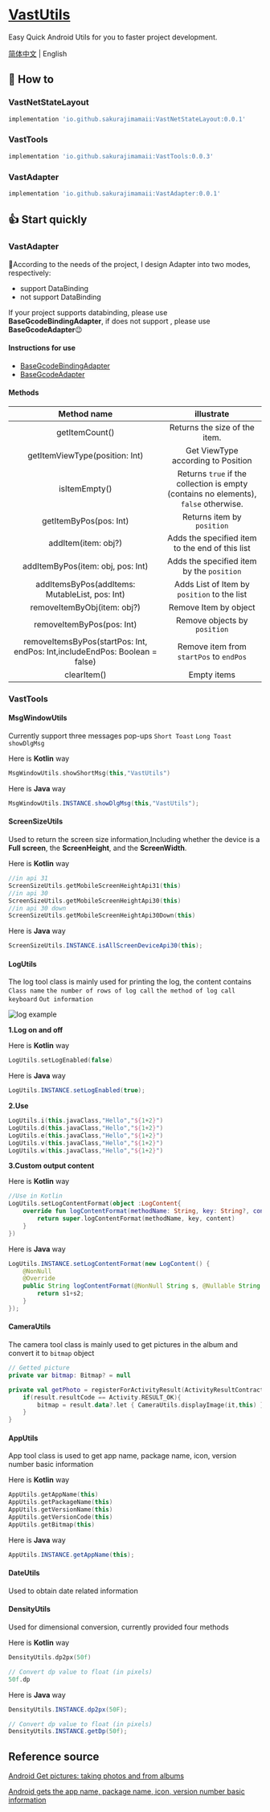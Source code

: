 # [VastUtils](https://github.com/SakurajimaMaii/VastUtils)

Easy Quick Android Utils for you to faster project development.

[简体中文](https://github.com/SakurajimaMaii/ToolsForAndroid/blob/master/README_CN.md) | English

## 🚀 How to

### VastNetStateLayout

```gradle
implementation 'io.github.sakurajimamaii:VastNetStateLayout:0.0.1'
```

### VastTools

```gradle
implementation 'io.github.sakurajimamaii:VastTools:0.0.3'
```

### VastAdapter

```gradle
implementation 'io.github.sakurajimamaii:VastAdapter:0.0.1'
```

## 👍 Start quickly

### VastAdapter

🤔According to the needs of the project, I design Adapter into two modes, respectively:

- support DataBinding
- not support DataBinding

If your project supports databinding, please use **BaseGcodeBindingAdapter**, if does not support , please use **BaseGcodeAdapter**😉

#### Instructions for use

- [BaseGcodeBindingAdapter](https://github.com/SakurajimaMaii/ToolsForAndroid/blob/master/docs/BaseGcodeBindingAdapter.md)
- [BaseGcodeAdapter](https://github.com/SakurajimaMaii/ToolsForAndroid/blob/master/docs/BaseGcodeAdapter.md)

#### Methods

|                                 Method name                                 |                                      illustrate                                      |
| :-------------------------------------------------------------------------: | :----------------------------------------------------------------------------------: |
|                               getItemCount()                                |                            Returns the size of the item.                             |
|                       getItemViewType(position: Int)                        |                          Get ViewType according to Position                          |
|                                isItemEmpty()                                | Returns `true` if the collection is empty (contains no elements), `false` otherwise. |
|                           getItemByPos(pos: Int)                            |                              Returns item by `position`                              |
|                             addItem(item: obj?)                             |                   Adds the specified item to the end of this list                    |
|                      addItemByPos(item: obj, pos: Int)                      |                      Adds the specified item by the `position`                       |
|             addItemsByPos(addItems: MutableList<obj>, pos: Int)             |                     Adds List of Item by `position` to the list                      |
|                         removeItemByObj(item: obj?)                         |                                Remove Item by object                                 |
|                          removeItemByPos(pos: Int)                          |                             Remove objects by `position`                             |
| removeItemsByPos(startPos: Int, endPos: Int,includeEndPos: Boolean = false) |                       Remove item from `startPos` to `endPos`                        |
|                                 clearItem()                                 |                                     Empty items                                      |

### VastTools

#### MsgWindowUtils

Currently support three messages pop-ups `Short Toast` `Long Toast` `showDlgMsg`

Here is **Kotlin** way

```kotlin
MsgWindowUtils.showShortMsg(this,"VastUtils")
```

Here is **Java** way

```java
MsgWindowUtils.INSTANCE.showDlgMsg(this,"VastUtils");
```

#### ScreenSizeUtils

Used to return the screen size information,Including whether the device is a **Full screen**, the **ScreenHeight**, and the **ScreenWidth**.

Here is **Kotlin** way

```kotlin
//in api 31
ScreenSizeUtils.getMobileScreenHeightApi31(this)
//in api 30
ScreenSizeUtils.getMobileScreenHeightApi30(this)
//in api 30 down
ScreenSizeUtils.getMobileScreenHeightApi30Down(this)
```

Here is **Java** way

```java
ScreenSizeUtils.INSTANCE.isAllScreenDeviceApi30(this);
```

#### LogUtils

The log tool class is mainly used for printing the log, the content contains `Class name` `the number of rows of log call` `the method of log call` `keyboard` `Out information`

![log example](https://img-blog.csdnimg.cn/e5e2c730d428481fba80a41f8c126af6.png?x-oss-process=image/watermark,type_ZHJvaWRzYW5zZmFsbGJhY2s,shadow_50,text_Q1NETiBA56CB5LiK5aSP6Zuo,size_20,color_FFFFFF,t_70,g_se,x_16)

**1.Log on and off**

Here is **Kotlin** way

```kotlin
LogUtils.setLogEnabled(false)
```

Here is **Java** way

```java
LogUtils.INSTANCE.setLogEnabled(true);
```

**2.Use**

```kotlin
LogUtils.i(this.javaClass,"Hello","${1+2}")
LogUtils.d(this.javaClass,"Hello","${1+2}")
LogUtils.e(this.javaClass,"Hello","${1+2}")
LogUtils.v(this.javaClass,"Hello","${1+2}")
LogUtils.w(this.javaClass,"Hello","${1+2}")
```

**3.Custom output content**

Here is **Kotlin** way

```kotlin
//Use in Kotlin
LogUtils.setLogContentFormat(object :LogContent{
    override fun logContentFormat(methodName: String, key: String?, content: String?): String {
        return super.logContentFormat(methodName, key, content)
    }
})

```

Here is **Java** way

```java
LogUtils.INSTANCE.setLogContentFormat(new LogContent() {
    @NonNull
    @Override
    public String logContentFormat(@NonNull String s, @Nullable String s1, @Nullable String s2) {
        return s1+s2;
    }
});
```

#### CameraUtils

The camera tool class is mainly used to get pictures in the album and convert it to `bitmap` object

```kotlin
// Getted picture
private var bitmap: Bitmap? = null

private val getPhoto = registerForActivityResult(ActivityResultContracts.StartActivityForResult()){ result->
    if(result.resultCode == Activity.RESULT_OK){
        bitmap = result.data?.let { CameraUtils.displayImage(it,this) }
    }
}
```

#### AppUtils

App tool class is used to get app name, package name, icon, version number basic information

Here is **Kotlin** way

```kotlin
AppUtils.getAppName(this)
AppUtils.getPackageName(this)
AppUtils.getVersionName(this)
AppUtils.getVersionCode(this)
AppUtils.getBitmap(this)
```

Here is **Java** way

```java
AppUtils.INSTANCE.getAppName(this);
```

#### DateUtils

Used to obtain date related information

#### DensityUtils

Used for dimensional conversion, currently provided four methods

Here is **Kotlin** way

```kotlin
DensityUtils.dp2px(50f)

// Convert dp value to float (in pixels)
50f.dp
```

Here is **Java** way

```java
DensityUtils.INSTANCE.dp2px(50F);

// Convert dp value to float (in pixels)
DensityUtils.INSTANCE.getDp(50f);
```

## Reference source

[Android Get pictures: taking photos and from albums](https://www.jianshu.com/p/57487bb1ec5a)

[Android gets the app name, package name, icon, version number basic information](https://blog.csdn.net/jia635/article/details/78722073)
